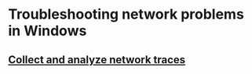 
Troubleshooting network problems in Windows
===========================================

## [Collect and analyze network traces](windows-network-tracing.md) ##

